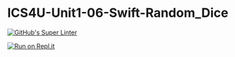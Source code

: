 # ICS4U-Unit1-06-Swift-Random_Dice
[![GitHub's Super Linter](https://github.com/Sean-McLeod/ICS4U-Unit1-06-Swift-Random_Dice/workflows/GitHub's%20Super%20Linter/badge.svg)](https://github.com/Sean-McLeod/ICS4U-Unit1-06-Swift-Random_Dice/actions)

[![Run on Repl.it](https://repl.it/badge/github/Sean-McLeod/ICS4U-Unit1-06-Swift-Random_Dice)](https://repl.it/github/ICS4U-Unit1-06-Swift-Random_Dice)
